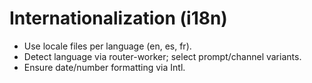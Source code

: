 # Internationalization (i18n)

- Use locale files per language (en, es, fr).
- Detect language via router-worker; select prompt/channel variants.
- Ensure date/number formatting via Intl.
